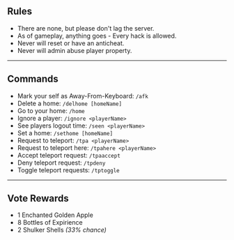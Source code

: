 ## Rules
- There are none, but please don't lag the server.
- As of gameplay, anything goes - Every hack is allowed.
- Never will reset or have an anticheat.
- Never will admin abuse player property.
---

## Commands
- Mark your self as Away-From-Keyboard: `/afk`
- Delete a home: `/delhome [homeName]`
- Go to your home: `/home`
- Ignore a player: `/ignore <playerName>`
- See players logout time: `/seen <playerName>`
- Set a home: `/sethome [homeName]`
- Request to teleport: `/tpa <playerName>`
- Request to teleport here: `/tpahere <playerName>`
- Accept teleport request: `/tpaaccept`
- Deny teleport request: `/tpdeny`
- Toggle teleport requests: `/tptoggle`
---

## Vote Rewards
- 1 Enchanted Golden Apple
- 8 Bottles of Expirience
- 2 Shulker Shells _(33% chance)_
